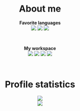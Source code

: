 <h1 align="center">About me</h1>
<p align="center">
  <b>Favorite languages</b> <br>
  <img src="https://img.shields.io/badge/Java-ED8B00?style=for-the-badge&logo=java&logoColor=white"/>
  <img src="https://img.shields.io/badge/Python-14354C?style=for-the-badge&logo=python&logoColor=white"/> 
  <img src="https://img.shields.io/badge/Kotlin-0095D5?&style=for-the-badge&logo=kotlin&logoColor=white"/>
</p> <br>

<p align="center">
  <b>My workspace</b><br>
  <img src="https://img.shields.io/badge/Windows-0078D6?style=for-the-badge&logo=windows&logoColor=white"/>
  <img src="https://img.shields.io/badge/AMD-Ryzen_5_3600-ED1C24?style=for-the-badge&logo=amd&logoColor=white"/>
  <img src="https://img.shields.io/badge/NVIDIA-GTX_1660-76B900?style=for-the-badge&logo=nvidia&logoColor=white"/>
  <img src="https://img.shields.io/badge/RAM-16_GB-FF9A00?style=for-the-badge&logoColor=white"/>
</p>


<br>

<h1 align="center">Profile statistics</h1>
<p align="center">
  <img src="https://github-readme-stats.vercel.app/api?username=DestroyyerQ&theme=dracula&show_icons=true">
  <br>
  <img src="https://github-readme-stats.vercel.app/api/top-langs/?username=DestroyyerQ&theme=dracula&show_icons=true">
</p>
